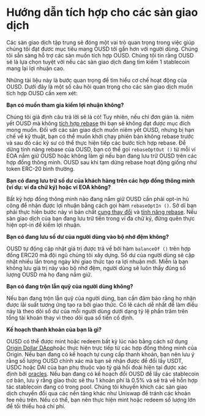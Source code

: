 # Hướng dẫn tích hợp cho các sàn giao dịch

Các sàn giao dịch tập trung sẽ đóng một vai trò quan trọng trong việc giúp chúng tôi đạt đươc mục tiêu mang OUSD tới gần hơn với người dùng. Chúng tôi sẵn sàng hỗ trợ các sàn muốn tích hợp OUSD. Chúng tôi tin rằng OUSD sẽ là lựa chọn tuyệt vời nếu các sàn giao dịch đang tìm kiếm 1 stablecoin mang lại lợi nhuận cao.

Những tài liệu này là bước quan trọng để tìm hiểu cơ chế hoạt động của OUSD. Dưới đây là một số câu hỏi quan trọng cho các sàn giao dịch muốn tích hợp OUSD cần xem xét:

**Bạn có muốn tham gia kiếm lợi nhuận không?**

Chúng tôi giả định câu trả lời sẽ là có! Tuy nhiên, nếu chỉ đơn giản là. niêm yết OUSD mà không [tích hợp rebase](../core-concepts/elastic-supply/rebasing-and-smart-contracts.md) thì bạn sẽ không đạt được mục đích mong muốn. Đối với các sàn giao dịch muốn niêm yết OUSD, nhưng bị hạn chế về kỹ thuật, bạn có thể muốn khởi chạy phiên bản không rebase trước và sau đó các kỹ sư có thể thực hiện tiếp các bước tích hợp rebase. Để dừng tính năng rebase của OUSD, bạn có thể gọi `rebaseOptOut ()` từ mỗi ví EOA nắm giữ OUSD hoặc không làm gì nếu bạn đang lưu trữ OUSD trên các hợp đồng thông minh. OUSD sau khi tạm dừng rebase hoạt động giống như token ERC-20 bình thường.

**Bạn có đang lưu trữ số dư của khách hàng trên các hợp đồng thông minh \(ví dụ: ví đa chữ ký\) hoặc ví EOA không?**

Bất kỳ hợp đồng thông minh nào đang nắm giữ OUSD cần phải opt-in hủ công để nhận được lợi nhuận bằng cách gọi hàm `rebaseOptIn ()`. Sở dĩ bạn phải thực hiện bước này vì bản chất [cung thay đổi](../core-concepts/elastic-supply/) và [tính năng rebase](../core-concepts/elastic-supply/rebasing-and-smart-contracts.md). Nếu sàn giao dịch của bạn đang lưu trữ tiền trong ví đa chữ ký, đừng quên thực hiện opt-in để kiếm lợi nhuận.

**Bạn có đang lưu số dư của người dùng vào bộ nhớ đệm không?**

OUSD tự động cập nhật giá trị được trả về bởi hàm `balanceOf ()` trên hợp đồng ERC20 mà đội ngũ chúng tôi xây dựng. Số dư của người dùng sẽ cập nhật nhiều lần trong ngày khi giao thức tạo ra lợi nhuận mới. Miễn là bạn không lưu giá trị này vào bộ nhớ đệm, người dùng sẽ luôn thấy đúng số lượng OUSD mà họ đang nắm giữ.

**Bạn có đang trộn lẫn quỹ của người dùng không?**

Nếu bạn đang trộn lẫn quỹ của người dùng, bạn cần đảm bảo rằng họ nhận được lãi suất tương ứng tạo ra bởi giao thức. Có lẽ cách dễ nhất để làm điều này là theo dõi số dư của mỗi người dùng dưới dạng tỷ lệ phần trăm trên tổng tài khoản thay vì theo dõi qua số tiền cố định.

**Kế hoạch thanh khoản của bạn là gì?**

OUSD có thể được mint hoặc redeem bất kỳ lúc nào bằng cách sử dụng [Origin Dollar DApp](https://www.ousd.com)hoặc thực hiện trực tiếp từ các hợp đồng thông minh của Origin. Nếu bạn đang có kế hoạch tự cung cấp thanh khoản, bạn nên lưu ý rằng số lượng OUSD chính xác mà bạn sẽ nhận được để đổi lấy USDT, USDC hoặc DAI của bạn phụ thuộc vào tỷ giá hối đoái hiện tại được xác định bởi [oracles](../smart-contracts/api/oracle.md). Nếu bạn đang có kế hoạch đổi OUSD để lấy các stablecoin cơ bản, lưu ý rằng giao thức sẽ thu 1 khoản phí là 0.5% và sẽ trả về hỗn hợp tác stablecoin đang có trong pool. Chúng tôi khuyến khích các sàn giao dịch chuyển đổi qua các nền tảng khác như Uniswap để tránh các khoản fee nêu trên. Nếu có thể, bạn nên thực hiện mint hoặc redeem số lượng lớn để tối thiểu hoá chi phí. 



